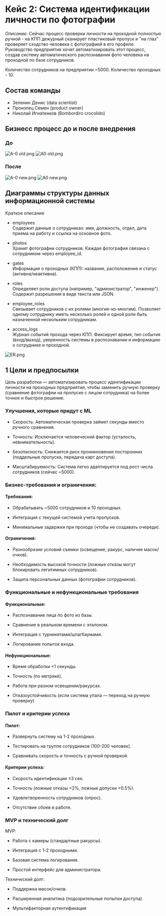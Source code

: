 # Кейс 2: Система идентификации личности по фотографии
*Описание*: Сейчас процесс проверки личности на проходной полностью ручной - на КПП дежурный сканирует пластиковый пропуск и "на глаз" проверяет сходство человека с фотографией в его профиле. Руководство предприятия хочет автоматизировать этот процесс, создав систему автоматического распознавания фото человека на проходной по базе сотрудников.

Количество сотрудников на предприятии ~5000. Количество проходных - 10.
## Состав команды
 - Зеленин Денис (data scientist)
 - Прокопец Семен (product owner)
 - Николай Игнатенков (Bombordiro crocolido)


## Бизнесс процесс до и после внедрения
### До 
![A-0 old.png](IDEF0%2FA-0%20old.png)
![A0 old.png](IDEF0%2FA0%20old.png)
### После
![A-0 new.png](IDEF0%2FA-0%20new.png)
![A0 new.png](IDEF0%2FA0%20new.png)

## Диаграммы структуры данных информационной системы
Краткое описание 


- employees  
    Содержит данные о сотрудниках: имя, должность, отдел, дата приема на работу и ссылка на основное фото.

- photos  
    Хранит фотографии сотрудников. Каждая фотография связана с сотрудником через employee_id.

- gates  
    Информация о проходных (КПП): название, расположение и статус (активна/неактивна).

- roles  
    Определяет роли доступа (например, "администратор", "инженер"). Содержит разрешения в виде текста или JSON.

- employee_roles  
    Связывает сотрудников с их ролями (многие-ко-многим). Позволяет одному сотруднику иметь несколько ролей и одной роли быть назначенной нескольким сотрудникам.

- access_logs  
    Журнал событий прохода через КПП. Фиксирует время, тип события (вход/выход), уверенность системы в распознавании и информацию о сотруднике и проходной.

![ER.png](ER.png)
## 1 Цели и предпосылки
Цель разработки — автоматизировать процесс идентификации личности на проходных предприятия, чтобы заменить ручную проверку (сравнение фотографии на пропуске с лицом сотрудника) на более точное и быстрое решение.  
### Улучшения, которые придут с ML
 - Скорость: Автоматическая проверка займет секунды вместо ручного сравнения.

 - Точность: Исключается человеческий фактор (усталость, невнимательность).

 - Безопасность: Снижается риск проникновения посторонних (поддельные пропуска, передача карт доступа).

 - Масштабируемость: Система легко адаптируется под рост числа сотрудников (сейчас ~5000).

### Бизнес-требования и ограничения: 
#### Требования:

- Обрабатывать ~5000 сотрудников и 10 проходных.

- Интеграция с текущей системой учета пропусков.

- Минимальные задержки при проходе (чтобы не создавать очереди).

#### Ограничения:

- Разнообразие условий съемки (освещение, ракурс, наличие масок/очков).

- Необходимость высокой точности (ложные отказы могут блокировать легитимных сотрудников).

-  Защита персональных данных (фотографии сотрудников).

### Функциональные и нефункциональные требования

#### Функциональные:

- Распознавание лица по фото из базы.

- Сравнение в реальном времени с эталоном.

- Интеграция с турникетами/шлагбаумами.

- Логирование попыток входа.

#### Нефункциональные:

- Время обработки <1 секунды.

- Точность (по метрике).

- Работа при разном освещении/ракурсах.

- Отказоустойчивость (если система упала — переход на ручную проверку)

### Пилот и критерии успеха 

#### Пилот:

- Развернуть систему на 1-2 проходных.

- Тестировать на группе сотрудников (100-200 человек).

- Сравнивать скорость и точность с ручной проверкой.

#### Критерии успеха:

- Скорость идентификации ≤3 сек.

- Точность (ложные отказы <2%, ложные допуски <0.5%).

- Удовлетворенность сотрудников (опрос).

- Отсутствие сбоев в работе.

### MVP и технический долг

MVP:

- Работа с камеры (стандартные ракурсы).

- Интеграция с 1-2 проходными.

- Базовая система логирования.

- Простой интерфейс для администратора.

Технический долг:

- Поддержка масок/очков.

- Расширенная аналитика (подозрительные попытки доступа).

- Мультифакторная аутентификация
